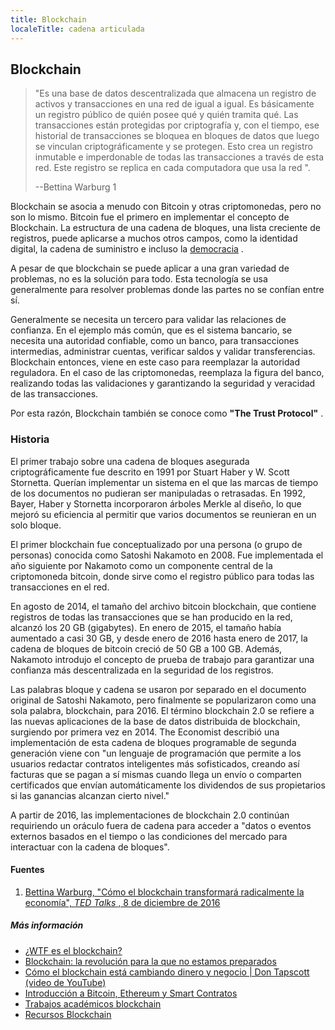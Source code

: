 ```yaml
---
title: Blockchain
localeTitle: cadena articulada
---
```

## Blockchain

> "Es una base de datos descentralizada que almacena un registro de activos y transacciones en una red de igual a igual. Es básicamente un registro público de quién posee qué y quién tramita qué. Las transacciones están protegidas por criptografía y, con el tiempo, ese historial de transacciones se bloquea en bloques de datos que luego se vinculan criptográficamente y se protegen. Esto crea un registro inmutable e imperdonable de todas las transacciones a través de esta red. Este registro se replica en cada computadora que usa la red ".
> 
> \--Bettina Warburg 1

Blockchain se asocia a menudo con Bitcoin y otras criptomonedas, pero no son lo mismo. Bitcoin fue el primero en implementar el concepto de Blockchain. La estructura de una cadena de bloques, una lista creciente de registros, puede aplicarse a muchos otros campos, como la identidad digital, la cadena de suministro e incluso la [democracia](https://www.democracy.earth/) .

A pesar de que blockchain se puede aplicar a una gran variedad de problemas, no es la solución para todo. Esta tecnología se usa generalmente para resolver problemas donde las partes no se confían entre sí.

Generalmente se necesita un tercero para validar las relaciones de confianza. En el ejemplo más común, que es el sistema bancario, se necesita una autoridad confiable, como un banco, para transacciones intermedias, administrar cuentas, verificar saldos y validar transferencias. Blockchain entonces, viene en este caso para reemplazar la autoridad reguladora. En el caso de las criptomonedas, reemplaza la figura del banco, realizando todas las validaciones y garantizando la seguridad y veracidad de las transacciones.

Por esta razón, Blockchain también se conoce como **"The Trust Protocol"** .

### Historia

El primer trabajo sobre una cadena de bloques asegurada criptográficamente fue descrito en 1991 por Stuart Haber y W. Scott Stornetta. Querían implementar un sistema en el que las marcas de tiempo de los documentos no pudieran ser manipuladas o retrasadas. En 1992, Bayer, Haber y Stornetta incorporaron árboles Merkle al diseño, lo que mejoró su eficiencia al permitir que varios documentos se reunieran en un solo bloque.

El primer blockchain fue conceptualizado por una persona (o grupo de personas) conocida como Satoshi Nakamoto en 2008. Fue implementada el año siguiente por Nakamoto como un componente central de la criptomoneda bitcoin, donde sirve como el registro público para todas las transacciones en el red.

En agosto de 2014, el tamaño del archivo bitcoin blockchain, que contiene registros de todas las transacciones que se han producido en la red, alcanzó los 20 GB (gigabytes). En enero de 2015, el tamaño había aumentado a casi 30 GB, y desde enero de 2016 hasta enero de 2017, la cadena de bloques de bitcoin creció de 50 GB a 100 GB. Además, Nakamoto introdujo el concepto de prueba de trabajo para garantizar una confianza más descentralizada en la seguridad de los registros.

Las palabras bloque y cadena se usaron por separado en el documento original de Satoshi Nakamoto, pero finalmente se popularizaron como una sola palabra, blockchain, para 2016. El término blockchain 2.0 se refiere a las nuevas aplicaciones de la base de datos distribuida de blockchain, surgiendo por primera vez en 2014. The Economist describió una implementación de esta cadena de bloques programable de segunda generación viene con "un lenguaje de programación que permite a los usuarios redactar contratos inteligentes más sofisticados, creando así facturas que se pagan a sí mismas cuando llega un envío o comparten certificados que envían automáticamente los dividendos de sus propietarios si las ganancias alcanzan cierto nivel."

A partir de 2016, las implementaciones de blockchain 2.0 continúan requiriendo un oráculo fuera de cadena para acceder a "datos o eventos externos basados ​​en el tiempo o las condiciones del mercado para interactuar con la cadena de bloques".

#### Fuentes

1.  [Bettina Warburg, "Cómo el blockchain transformará radicalmente la economía", _TED Talks_ , 8 de diciembre de 2016](https://youtu.be/RplnSVTzvnU?t=213)

##### Más información

*   [¿WTF es el blockchain?](https://hackernoon.com/wtf-is-the-blockchain-1da89ba19348)
*   [Blockchain: la revolución para la que no estamos preparados](https://medium.freecodecamp.org/blockchain-is-our-first-22nd-century-technology-d4ad45fca2ce)
*   [Cómo el blockchain está cambiando dinero y negocio | Don Tapscott (video de YouTube)](https://www.youtube.com/watch?v=Pl8OlkkwRpc)
*   [Introducción a Bitcoin, Ethereum y Smart Contratos](https://github.com/WizardOfAus/WizardsEthereumWorkshop)
*   [Trabajos académicos blockchain](https://github.com/decrypto-org/blockchain-papers)
*   [Recursos Blockchain](https://github.com/BlockchainDevs/CryptocurrencyAwesome/blob/master/README.md)